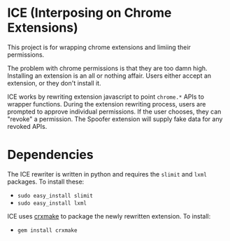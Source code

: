 ICE (Interposing on Chrome Extensions)
======================================

This project is for wrapping chrome extensions and limiing their permissions.

The problem with chrome permissions is that they are too damn high. Installing
an extension is an all or nothing affair. Users either accept an extension, or
they don't install it.

ICE works by rewriting extension javascript to point `chrome.*` APIs to wrapper
functions. During the extension rewriting process, users are prompted to approve
individual permissions. If the user chooses, they can "revoke" a permission. The
Spoofer extension will supply fake data for any revoked APIs.

Dependencies
============

The ICE rewriter is written in python and requires the `slimit` and `lxml`
packages. To install these:

* `sudo easy_install slimit`
* `sudo easy_install lxml`

ICE uses [crxmake](https://github.com/Constellation/crxmake) to package the
newly rewritten extension. To install:

* `gem install crxmake`

